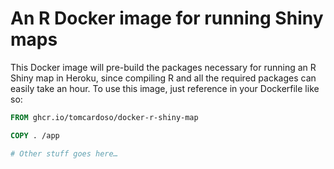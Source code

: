 # An R Docker image for running Shiny maps

This Docker image will pre-build the packages necessary for running an R Shiny map in Heroku, since compiling R and all the required packages can easily take an hour. To use this image, just reference in your Dockerfile like so:

```Dockerfile
FROM ghcr.io/tomcardoso/docker-r-shiny-map

COPY . /app

# Other stuff goes here…
```